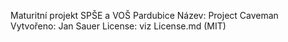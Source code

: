 Maturitní projekt SPŠE a VOŠ Pardubice
Název: Project Caveman
Vytvořeno: Jan Sauer
License: viz License.md (MIT)
